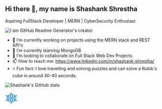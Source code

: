 ## Hi there 👋, my name is Shashank Shrestha
Aspiring FullStack Developer | MERN | CyberSecurity Enthusiast

![I am GitHub Readme Generator's creator](https://media.giphy.com/media/L8K62iTDkzGX6/giphy.gif)


<!--
**shresthashashank/shresthashashank** is a ✨ _special_ ✨ repository because its `README.md` (this file) appears on your GitHub profile.

Here are some ideas to get you started:
-->
- 🔭 I’m currently working on projects using the MERN stack and REST API's
- 🌱 I’m currently learning MongoDB 
- 👯 I’m looking to collaborate on Full Stack Web Dev Projects
- 📫 How to reach me: https://www.linkedin.com/in/shashank-shrestha/
- ⚡ Fun fact: I love travelling and solving puzzles and can solve a Rubik's cube in around 30-40 seconds. 

![Shashank's GitHub stats](https://github-readme-stats.vercel.app/api?username=shresthashashank&show_icons=true&theme=great-gatsby)

<a href='https://archiveprogram.github.com/'><img src='https://raw.githubusercontent.com/acervenky/animated-github-badges/master/assets/acbadge.gif' width='40' height='40'></a> 

<!-- [![trophy](https://github-profile-trophy.vercel.app/?username=shresthashashank)](https://github.com/ryo-ma/github-profile-trophy) -->

